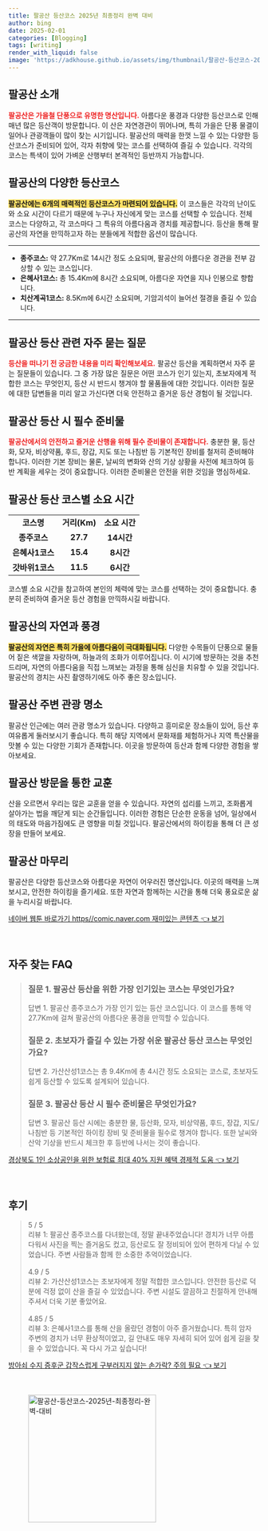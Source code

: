 ```yaml
---
title: 팔공산 등산코스 2025년 최종정리 완벽 대비
author: bing
date: 2025-02-01
categories: [Blogging]
tags: [writing]
render_with_liquid: false
image: 'https://adkhouse.github.io/assets/img/thumbnail/팔공산-등산코스-2025년-최종정리-완벽-대비.webp'
---
```



<h2 id='팔공산소개'>팔공산 소개</h2>

<p><b><span style="color: #ee2323;">팔공산은 가을철 단풍으로 유명한 명산입니다.</span></b> 아름다운 풍경과 다양한 등산코스로 인해 매년 많은 등산객이 방문합니다. 이 산은 자연경관이 뛰어나며, 특히 가을은 단풍 물결이 일어나 관광객들이 많이 찾는 시기입니다. 팔공산의 매력을 한껏 느낄 수 있는 다양한 등산코스가 준비되어 있어, 각자 취향에 맞는 코스를 선택하여 즐길 수 있습니다. 각각의 코스는 특색이 있어 가벼운 산행부터 본격적인 등반까지 가능합니다.</p>

<h2 id='팔공산등산코스'>팔공산의 다양한 등산코스</h2>

<p><b><span style="background-color: #ffe066;">팔공산에는 6개의 매력적인 등산코스가 마련되어 있습니다.</span></b> 이 코스들은 각각의 난이도와 소요 시간이 다르기 때문에 누구나 자신에게 맞는 코스를 선택할 수 있습니다. 전체 코스는 다양하고, 각 코스마다 그 특유의 아름다움과 경치를 제공합니다. 등산을 통해 팔공산의 자연을 만끽하고자 하는 분들에게 적합한 옵션이 많습니다.</p>

<hr />

<ul>
    <li><b>종주코스:</b> 약 27.7Km로 14시간 정도 소요되며, 팔공산의 아름다운 경관을 전부 감상할 수 있는 코스입니다.</li>
    <li><b>은혜사1코스:</b> 총 15.4Km에 8시간 소요되며, 아름다운 자연을 지나 인봉으로 향합니다.</li>
    <li><b>치산계곡1코스:</b> 8.5Km에 6시간 소요되며, 기암괴석이 늘어선 절경을 즐길 수 있습니다.</li>
</ul>

<hr />

<h2 id='자주묻는질문'>팔공산 등산 관련 자주 묻는 질문</h2>

<p><b><span style="color: #ee2323;">등산을 떠나기 전 궁금한 내용을 미리 확인해보세요.</span></b> 팔공산 등산을 계획하면서 자주 묻는 질문들이 있습니다. 그 중 가장 많은 질문은 어떤 코스가 인기 있는지, 초보자에게 적합한 코스는 무엇인지, 등산 시 반드시 챙겨야 할 물품들에 대한 것입니다. 이러한 질문에 대한 답변들을 미리 알고 가신다면 더욱 안전하고 즐거운 등산 경험이 될 것입니다.</p>

<h2 id='필수준비물'>팔공산 등산 시 필수 준비물</h2>

<p><b><span style="color: #ee2323;">팔공산에서의 안전하고 즐거운 산행을 위해 필수 준비물이 존재합니다.</span></b> 충분한 물, 등산화, 모자, 비상약품, 후드, 장갑, 지도 또는 나침반 등 기본적인 장비를 철저히 준비해야 합니다. 이러한 기본 장비는 물론, 날씨의 변화와 산의 기상 상황을 사전에 체크하여 등반 계획을 세우는 것이 중요합니다. 이러한 준비물은 안전을 위한 것임을 명심하세요.</p>

<h2 id='팔공산소요시간'>팔공산 등산 코스별 소요 시간</h2>

<table>
    <tr>
        <td style="text-align: center; height: 17px;"><b>코스명</b></td>
        <td style="text-align: center; height: 17px;"><b>거리(Km)</b></td>
        <td style="text-align: center; height: 17px;"><b>소요 시간</b></td>
    </tr>
    <tr>
        <td style="text-align: center; height: 17px;"><b>종주코스</b></td>
        <td style="text-align: center; height: 17px;"><b>27.7</b></td>
        <td style="text-align: center; height: 17px;"><b>14시간</b></td>
    </tr>
    <tr>
        <td style="text-align: center; height: 17px;"><b>은혜사1코스</b></td>
        <td style="text-align: center; height: 17px;"><b>15.4</b></td>
        <td style="text-align: center; height: 17px;"><b>8시간</b></td>
    </tr>
    <tr>
        <td style="text-align: center; height: 17px;"><b>갓바위1코스</b></td>
        <td style="text-align: center; height: 17px;"><b>11.5</b></td>
        <td style="text-align: center; height: 17px;"><b>6시간</b></td>
    </tr>
</table>

<p>코스별 소요 시간을 참고하여 본인의 체력에 맞는 코스를 선택하는 것이 중요합니다. 충분히 준비하여 즐거운 등산 경험을 만끽하시길 바랍니다.</p>

<h2 id='팔공산의자연'>팔공산의 자연과 풍경</h2>

<p><b><span style="background-color: #ffe066;">팔공산의 자연은 특히 가을에 아름다움이 극대화됩니다.</span></b> 다양한 수목들이 단풍으로 물들어 짙은 색깔을 자랑하며, 하늘과의 조화가 이루어집니다. 이 시기에 방문하는 것을 추천드리며, 자연의 아름다움을 직접 느껴보는 과정을 통해 심신을 치유할 수 있을 것입니다. 팔공산의 경치는 사진 촬영하기에도 아주 좋은 장소입니다.</p>

<h2 id='팔공산관광명소'>팔공산 주변 관광 명소</h2>

<p>팔공산 인근에는 여러 관광 명소가 있습니다. 다양하고 흥미로운 장소들이 있어, 등산 후 여유롭게 둘러보시기 좋습니다. 특히 해당 지역에서 문화재를 체험하거나 지역 특산물을 맛볼 수 있는 다양한 기회가 존재합니다. 이곳을 방문하여 등산과 함께 다양한 경험을 쌓아보세요.</p>

<h2 id='팔공산의교훈'>팔공산 방문을 통한 교훈</h2>

<p>산을 오르면서 우리는 많은 교훈을 얻을 수 있습니다. 자연의 섭리를 느끼고, 조화롭게 살아가는 법을 깨닫게 되는 순간들입니다. 이러한 경험은 단순한 운동을 넘어, 일상에서의 태도와 마음가짐에도 큰 영향을 미칠 것입니다. 팔공산에서의 하이킹을 통해 더 큰 성장을 만들어 보세요.</p>

<h2 id='팔공산마무리'>팔공산 마무리</h2>

<p>팔공산은 다양한 등산코스와 아름다운 자연이 어우러진 명산입니다. 이곳의 매력을 느껴보시고, 안전한 하이킹을 즐기세요. 또한 자연과 함께하는 시간을 통해 더욱 풍요로운 삶을 누리시길 바랍니다.</p>


<p><a class="click-button" title="네이버 웹툰 바로가기 https//comic.naver.com 재미있는 콘텐츠" href="https://adkhouse.github.io/posts/%EB%84%A4%EC%9D%B4%EB%B2%84-%EC%9B%B9%ED%88%B0-%EB%B0%94%EB%A1%9C%EA%B0%80%EA%B8%B0-httpscomic.naver.com-%EC%9E%AC%EB%AF%B8%EC%9E%88%EB%8A%94-%EC%BD%98%ED%85%90%EC%B8%A0/" rel="dofollow">네이버 웹툰 바로가기 https//comic.naver.com 재미있는 콘텐츠 👈 보기</a></p><br>
<h2 id='자주_찾는_FAQ'>자주 찾는 FAQ</h2>
<div itemscope="" itemtype="https://schema.org/FAQPage"> 
<blockquote> 
<div itemscope="" itemprop="mainEntity" itemtype="https://schema.org/Question"> 
<h3 itemprop="name">질문 1. 팔공산 등산을 위한 가장 인기있는 코스는 무엇인가요?</h3> 
<div itemscope="" itemprop="acceptedAnswer" itemtype="https://schema.org/Answer"> 
<span itemprop="text"> 
<p>답변 1. 팔공산 종주코스가 가장 인기 있는 등산 코스입니다. 이 코스를 통해 약 27.7Km에 걸쳐 팔공산의 아름다운 풍경을 만끽할 수 있습니다.</p> 
</span> 
</div> 
</div> 
<div itemscope="" itemprop="mainEntity" itemtype="https://schema.org/Question"> 
<h3 itemprop="name">질문 2. 초보자가 즐길 수 있는 가장 쉬운 팔공산 등산 코스는 무엇인가요?</h3> 
<div itemscope="" itemprop="acceptedAnswer" itemtype="https://schema.org/Answer"> 
<span itemprop="text"> 
<p>답변 2. 가산산성1코스는 총 9.4Km에 총 4시간 정도 소요되는 코스로, 초보자도 쉽게 등산할 수 있도록 설계되어 있습니다.</p> 
</span> 
</div> 
</div> 
<div itemscope="" itemprop="mainEntity" itemtype="https://schema.org/Question"> 
<h3 itemprop="name">질문 3. 팔공산 등산 시 필수 준비물은 무엇인가요?</h3> 
<div itemscope="" itemprop="acceptedAnswer" itemtype="https://schema.org/Answer"> 
<span itemprop="text"> 
<p>답변 3. 팔공산 등산 시에는 충분한 물, 등산화, 모자, 비상약품, 후드, 장갑, 지도/나침반 등 기본적인 하이킹 장비 및 준비물을 필수로 챙겨야 합니다. 또한 날씨와 산악 기상을 반드시 체크한 후 등반에 나서는 것이 좋습니다.</p> 
</span> 
</div> 
</div> 
</blockquote> 
</div>
<p><a class="click-button" title="경상북도 1인 소상공인을 위한 보험료 최대 40% 지원 혜택 경제적 도움" href="https://adkhouse.github.io/posts/%EA%B2%BD%EC%83%81%EB%B6%81%EB%8F%84-1%EC%9D%B8-%EC%86%8C%EC%83%81%EA%B3%B5%EC%9D%B8%EC%9D%84-%EC%9C%84%ED%95%9C-%EB%B3%B4%ED%97%98%EB%A3%8C-%EC%B5%9C%EB%8C%80-40-%EC%A7%80%EC%9B%90-%ED%98%9C%ED%83%9D-%EA%B2%BD%EC%A0%9C%EC%A0%81-%EB%8F%84%EC%9B%80/" rel="dofollow">경상북도 1인 소상공인을 위한 보험료 최대 40% 지원 혜택 경제적 도움 👈 보기</a></p><br>
<h2 id='후기'>후기</h2>
<div itemscope itemtype="https://schema.org/Product">
  <blockquote>
  <div itemprop="review" itemscope itemtype="https://schema.org/Review">
      <div itemprop="reviewRating" itemscope itemtype="https://schema.org/Rating"> <span itemprop="ratingValue">5</span> / <span itemprop="bestRating">5</span> </div>
      <span itemprop="reviewBody">리뷰 1: 팔공산 종주코스를 다녀왔는데, 정말 끝내주었습니다! 경치가 너무 아름다워서 사진을 찍는 즐거움도 컸고, 등산로도 잘 정비되어 있어 편하게 다닐 수 있었습니다. 주변 사람들과 함께 한 소중한 추억이었습니다.</span>
  </div>
  <br>
  <div itemprop="review" itemscope itemtype="https://schema.org/Review">
      <div itemprop="reviewRating" itemscope itemtype="https://schema.org/Rating"> <span itemprop="ratingValue">4.9</span> / <span itemprop="bestRating">5</span> </div>
      <span itemprop="reviewBody">리뷰 2: 가산산성1코스는 초보자에게 정말 적합한 코스입니다. 안전한 등산로 덕분에 걱정 없이 산을 즐길 수 있었습니다. 주변 시설도 깔끔하고 친절하게 안내해 주셔서 더욱 기분 좋았어요.</span>
  </div>
  <br>
  <div itemprop="review" itemscope itemtype="https://schema.org/Review">
      <div itemprop="reviewRating" itemscope itemtype="https://schema.org/Rating"> <span itemprop="ratingValue">4.85</span> / <span itemprop="bestRating">5</span> </div>
      <span itemprop="reviewBody">리뷰 3: 은혜사1코스를 통해 산을 올랐던 경험이 아주 즐거웠습니다. 특히 암자 주변의 경치가 너무 환상적이었고, 길 안내도 매우 자세히 되어 있어 쉽게 길을 찾을 수 있었습니다. 꼭 다시 가고 싶습니다!</span>
  </div>
  </blockquote>
</div>
<p><a class="click-button" title="방아쇠 수지 증후군 갑작스럽게 구부러지지 않는 손가락? 주의 필요" href="https://adkhouse.github.io/posts/%EB%B0%A9%EC%95%84%EC%87%A0-%EC%88%98%EC%A7%80-%EC%A6%9D%ED%9B%84%EA%B5%B0-%EA%B0%91%EC%9E%91%EC%8A%A4%EB%9F%BD%EA%B2%8C-%EA%B5%AC%EB%B6%80%EB%9F%AC%EC%A7%80%EC%A7%80-%EC%95%8A%EB%8A%94-%EC%86%90%EA%B0%80%EB%9D%BD-%EC%A3%BC%EC%9D%98-%ED%95%84%EC%9A%94/" rel="dofollow">방아쇠 수지 증후군 갑작스럽게 구부러지지 않는 손가락? 주의 필요 👈 보기</a></p><br>
<figure class="image"><img src="https://adkhouse.github.io/assets/img/thumbnail/팔공산-등산코스-2025년-최종정리-완벽-대비.webp" alt="팔공산-등산코스-2025년-최종정리-완벽-대비" width="256" height="256"></figure>